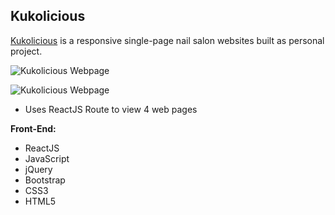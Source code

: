 
**Kukolicious**
--------------------

[Kukolicious](http://www.bernadetteengleman.com/Websites/Kukolicious%20Nail%20Salon/index.html)  is a responsive single-page nail salon websites built as personal project.

![Kukolicious Webpage](http://www.bernadetteengleman.com/img/portfolio/kukoliciousreactthumbnail.jpg)

![Kukolicious Webpage](http://www.bernadetteengleman.com/img/portfolio/kukoliciousreactthumbnail2.jpg)

 - Uses ReactJS Route to view 4 web pages


**Front-End:**

 - ReactJS
 - JavaScript
 - jQuery
 - Bootstrap
 - CSS3
 - HTML5
